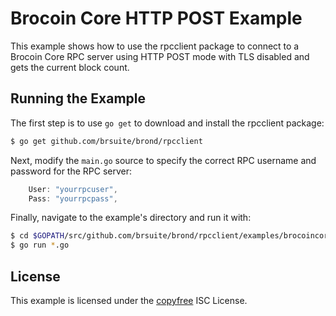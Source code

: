 Brocoin Core HTTP POST Example
==============================

This example shows how to use the rpcclient package to connect to a Brocoin
Core RPC server using HTTP POST mode with TLS disabled and gets the current
block count.

## Running the Example

The first step is to use `go get` to download and install the rpcclient package:

```bash
$ go get github.com/brsuite/brond/rpcclient
```

Next, modify the `main.go` source to specify the correct RPC username and
password for the RPC server:

```Go
	User: "yourrpcuser",
	Pass: "yourrpcpass",
```

Finally, navigate to the example's directory and run it with:

```bash
$ cd $GOPATH/src/github.com/brsuite/brond/rpcclient/examples/brocoincorehttp
$ go run *.go
```

## License

This example is licensed under the [copyfree](http://copyfree.org) ISC License.
